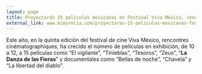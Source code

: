 ```yaml
---
layout: page
title: Proyectarán 15 películas mexicanas en Festival Viva México, rencontres cinématographiques
external_link: www.mimorelia.com/proyectaran-15-peliculas-mexicanas-festival-viva-mexico-rencontres-cinematographiques/
---
```


Este año, en la quinta edición del festival de cine Viva México, rencontres cinématographiques, ha crecido el número de películas en exhibición, de 10 a 12, a 15 películas como “El vigilante”, “Tinieblas”, “Tesoros”, “Zeus”, “**La Danza de las Fieras**” y documentales como “Bellas de noche”, “Chavela” y “La libertad del diablo”.
